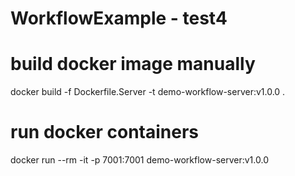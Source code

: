 # WorkflowExample - test4

# build docker image manually
docker build -f Dockerfile.Server -t demo-workflow-server:v1.0.0 .

# run docker containers
docker run --rm -it -p 7001:7001 demo-workflow-server:v1.0.0

